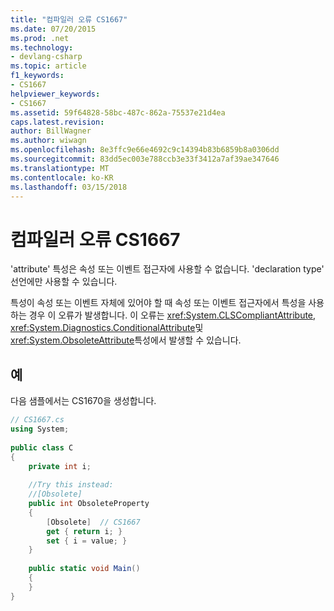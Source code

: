 ```yaml
---
title: "컴파일러 오류 CS1667"
ms.date: 07/20/2015
ms.prod: .net
ms.technology:
- devlang-csharp
ms.topic: article
f1_keywords:
- CS1667
helpviewer_keywords:
- CS1667
ms.assetid: 59f64828-58bc-487c-862a-75537e21d4ea
caps.latest.revision: 
author: BillWagner
ms.author: wiwagn
ms.openlocfilehash: 8e3ffc9e66e4692c9c14394b83b6859b8a0306dd
ms.sourcegitcommit: 83dd5ec003e788ccb3e33f3412a7af39ae347646
ms.translationtype: MT
ms.contentlocale: ko-KR
ms.lasthandoff: 03/15/2018
---
```

# <a name="compiler-error-cs1667"></a>컴파일러 오류 CS1667
'attribute' 특성은 속성 또는 이벤트 접근자에 사용할 수 없습니다. 'declaration type' 선언에만 사용할 수 있습니다.  
  
 특성이 속성 또는 이벤트 자체에 있어야 할 때 속성 또는 이벤트 접근자에서 특성을 사용하는 경우 이 오류가 발생합니다. 이 오류는 <xref:System.CLSCompliantAttribute>, <xref:System.Diagnostics.ConditionalAttribute>및 <xref:System.ObsoleteAttribute>특성에서 발생할 수 있습니다.  
  
## <a name="example"></a>예  
 다음 샘플에서는 CS1670을 생성합니다.  
  
```csharp  
// CS1667.cs  
using System;  
  
public class C  
{  
    private int i;  
  
    //Try this instead:  
    //[Obsolete]  
    public int ObsoleteProperty  
    {  
        [Obsolete]  // CS1667  
        get { return i; }  
        set { i = value; }  
    }  
  
    public static void Main()  
    {  
    }  
}  
```
